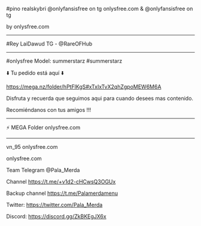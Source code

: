
#pino
realskybri  @onlyfansisfree on tg
onlysfree.com  &  @onlyfansisfree on tg

by onlysfree.com 

***


#Rey
LaiDawud TG - @RareOFHub

****

#onlysfree
Model: summerstarz
#summerstarz

⬇️ Tu pedido está aquí ⬇️

https://mega.nz/folder/hPtFlKgS#xTxIxTvX2qhZgpoMEW6M6A

Disfruta y recuerda que seguimos aqui para cuando desees mas contenido.

Recomiéndanos con tus amigos !!!

****

⚡ MEGA Folder  onlysfree.com

****


vn_95  onlysfree.com

onlysfree.com  

Team Telegram @Pala_Merda

Channel https://t.me/+v1d2-cHCwsQ3OGUx

Backup channel https://t.me/Palamerdamenu

Twitter: https://twitter.com/Pala_Merda

Discord: https://discord.gg/ZkBKEgJX6x


